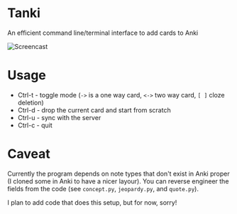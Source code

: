# Tanki
An efficient command line/terminal interface to add cards to Anki

![Screencast](https://raw.githubusercontent.com/coffeemug/tanki/master/cast.gif "Screencast")

# Usage

- Ctrl-t - toggle mode (`->` is a one way card, `<->` two way card, `[ ]` cloze deletion)
- Ctrl-d - drop the current card and start from scratch
- Ctrl-u - sync with the server
- Ctrl-c - quit

# Caveat

Currently the program depends on note types that don't exist in Anki
proper (I cloned some in Anki to have a nicer layour). You can reverse
engineer the fields from the code (see `concept.py`, `jeopardy.py`,
and `quote.py`).

I plan to add code that does this setup, but for now, sorry!